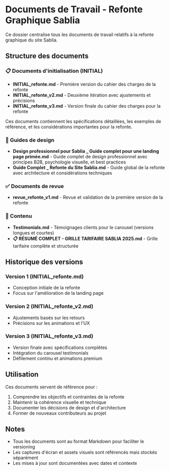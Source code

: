 # Documents de Travail - Refonte Graphique Sablia

Ce dossier centralise tous les documents de travail relatifs à la refonte graphique du site Sablia.

## Structure des documents

### 📋 Documents d'initialisation (INITIAL)

- **INITIAL_refonte.md** - Première version du cahier des charges de la refonte
- **INITIAL_refonte_v2.md** - Deuxième itération avec ajustements et précisions
- **INITIAL_refonte_v3.md** - Version finale du cahier des charges pour la refonte

Ces documents contiennent les spécifications détaillées, les exemples de référence, et les considérations importantes pour la refonte.

### 📐 Guides de design

- **Design professionnel pour Sablia _ Guide complet pour une landing page primée.md** - Guide complet de design professionnel avec principes B2B, psychologie visuelle, et best practices
- **Guide Complet _ Refonte du Site Sablia.md** - Guide global de la refonte avec architecture et considérations techniques

### ✅ Documents de revue

- **revue_refonte_v1.md** - Revue et validation de la première version de la refonte

### 💼 Contenu

- **Testimonials.md** - Témoignages clients pour le carousel (versions longues et courtes)
- **📋 RÉSUMÉ COMPLET - GRILLE TARIFAIRE SABLIA 2025.md** - Grille tarifaire complète et structurée

## Historique des versions

### Version 1 (INITIAL_refonte.md)
- Conception initiale de la refonte
- Focus sur l'amélioration de la landing page

### Version 2 (INITIAL_refonte_v2.md)
- Ajustements basés sur les retours
- Précisions sur les animations et l'UX

### Version 3 (INITIAL_refonte_v3.md)
- Version finale avec spécifications complètes
- Intégration du carousel testimonials
- Défilement continu et animations premium

## Utilisation

Ces documents servent de référence pour :
1. Comprendre les objectifs et contraintes de la refonte
2. Maintenir la cohérence visuelle et technique
3. Documenter les décisions de design et d'architecture
4. Former de nouveaux contributeurs au projet

## Notes

- Tous les documents sont au format Markdown pour faciliter le versioning
- Les captures d'écran et assets visuels sont référencés mais stockés séparément
- Les mises à jour sont documentées avec dates et contexte
